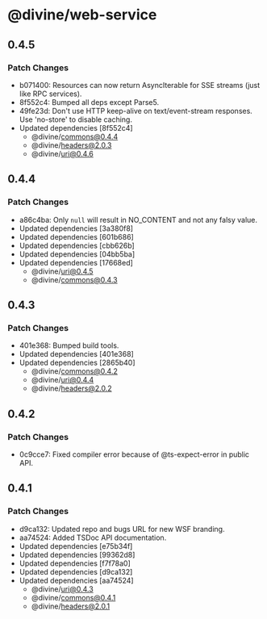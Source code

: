 # @divine/web-service

## 0.4.5

### Patch Changes

- b071400: Resources can now return AsyncIterable for SSE streams (just like RPC services).
- 8f552c4: Bumped all deps except Parse5.
- 49fe23d: Don't use HTTP keep-alive on text/event-stream responses. Use 'no-store' to disable caching.
- Updated dependencies [8f552c4]
  - @divine/commons@0.4.4
  - @divine/headers@2.0.3
  - @divine/uri@0.4.6

## 0.4.4

### Patch Changes

- a86c4ba: Only `null` will result in NO_CONTENT and not any falsy value.
- Updated dependencies [3a380f8]
- Updated dependencies [601b686]
- Updated dependencies [cbb626b]
- Updated dependencies [04bb5ba]
- Updated dependencies [17668ed]
  - @divine/uri@0.4.5
  - @divine/commons@0.4.3

## 0.4.3

### Patch Changes

- 401e368: Bumped build tools.
- Updated dependencies [401e368]
- Updated dependencies [2865b40]
  - @divine/commons@0.4.2
  - @divine/uri@0.4.4
  - @divine/headers@2.0.2

## 0.4.2

### Patch Changes

- 0c9cce7: Fixed compiler error because of @ts-expect-error in public API.

## 0.4.1

### Patch Changes

- d9ca132: Updated repo and bugs URL for new WSF branding.
- aa74524: Added TSDoc API documentation.
- Updated dependencies [e75b34f]
- Updated dependencies [99362d8]
- Updated dependencies [f7f78a0]
- Updated dependencies [d9ca132]
- Updated dependencies [aa74524]
  - @divine/uri@0.4.3
  - @divine/commons@0.4.1
  - @divine/headers@2.0.1
